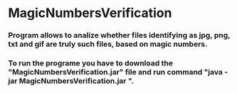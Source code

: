 # MagicNumbersVerification

### Program allows to analize whether files identifying as jpg, png, txt and gif are truly such files, based on magic numbers.
### To run the programe you have to download the "MagicNumbersVerification.jar" file and run command "java -jar MagicNumbersVerification.jar <list of paths to files being verified>".
